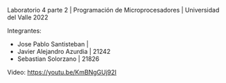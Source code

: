 Laboratorio 4 parte 2 | Programación de Microprocesadores | Universidad del Valle 2022

Integrantes:
* Jose Pablo Santisteban   | 
* Javier Alejandro Azurdia | 21242
* Sebastian Solorzano      | 21826

Video: https://youtu.be/KmBNgGUj92I
